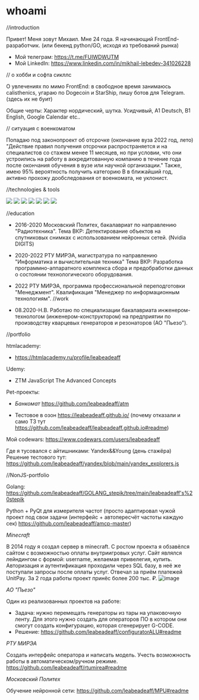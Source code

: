 # whoami

//introduction

Привет! Меня зовут Михаил. Мне 24 года. Я начинающий FrontEnd-разработчик. (или бекенд python/GO, исходя из требований рынка)
- Мой телеграм: https://t.me/FUIWDWUTM
- Мой LinkedIn: https://www.linkedin.com/in/mikhail-lebedev-341026228

// о хобби и софта сикллс

О увлечениях по мимо FrontEnd: в свободное время занимаюсь calisthenics, угараю по Dogecoin и StarShip, пишу ботов для Telegram. (здесь их не буит)

Общие черты:
Характер нордический, шутка. Усидчивый, A1 Deutsch, B1 English, Google Calendar etc..

// ситуация с военкоматом

Попадаю под законопроект об отсрочке (окончание вуза 2022 год, лето)
"Действие правил получения отсрочки распространяется и на специалистов со стажем менее 11 месяцев, но при условии, что они устроились на работу в аккредитованную компанию в течение года после окончания обучения в вузе или научной организации."
Также, имею 95% вероятность получить категорию В в ближайший год, активно прохожу дообследования от военкомата, не уклонист.

//technologies & tools

![](https://img.shields.io/badge/Code-JavaScript-informational?style=flat&logo=javascript&logoColor=white&color=F7DF1E) ![](https://img.shields.io/badge/Code-HTML-informational?style=flat&logo=html&logoColor=white&color=E34F26) ![](https://img.shields.io/badge/Code-CSS-informational?style=flat&logo=CSS&logoColor=white&color=1572B6) ![](https://img.shields.io/badge/Tool-WebStorm-informational?style=flat&logo=WebStorm&logoColor=white&color=1572B6) ![](https://img.shields.io/badge/Tool-VirtualStudioCode-informational?style=flat&logo=VSCode&logoColor=white&color=1572B6) ![](https://img.shields.io/badge/Code-GoLang-informational?style=flat&logo=golang&logoColor=white&color=F7DF1E) ![](https://img.shields.io/badge/Code-sql-informational?style=flat&logo=golang&logoColor=white&color=F7DF1E)


//education

- 2016-2020 Московский Политех, бакалавриат по направлению "Радиотехника".
Тема ВКР: Детектирование объектов на спутниковых снимках с использованием нейронных сетей. (Nvidia DIGITS)
- 2020-2022 РТУ МИРЭА, магистратура по направлению "Информатика и вычислительная техника"
Тема ВКР: Разработка программно-аппаратного комплекса сбора и предобработки данных о состоянии технологического оборудования.


- 2022 РТУ МИРЭА, программа профессиональной переподготовки "Менеджмент". Квалификация "Менеджер по информационным технологиям".
//work

- 08.2020-Н.В. Работаю по специализации бакалавриата инженером-технологом (инженером-конструктором) на предприятии по производству кварцевых генераторов и резонаторов (АО "Пьезо").

//portfolio

htmlacademy:

- https://htmlacademy.ru/profile/leabeadeaff

Udemy:

- ZTM JavaScript The Advanced Concepts

Pet-проекты:
- *Банкомат* https://github.com/leabeadeaff/atm

- Тестовое в озон
https://leabeadeaff.github.io/
(почему отказали и само ТЗ тут https://github.com/leabeadeaff/leabeadeaff.github.io#readme)

Мой codewars: https://www.codewars.com/users/leabeadeaff

Где я тусовался с айтишниками:
Yandex&&Young (день стажёра)
Решение тестового тут: https://github.com/leabeadeaff/yandex/blob/main/yandex_explorers.js

//NonJS-portfolio

Golang:
https://github.com/leabeadeaff/GOLANG_stepik/tree/main/leabeadeaff's%20stepik

Python + PyQt для измерителя частот (просто адаптировал чужой проект под свои задачи (интерфейс + автопересчёт частоты каждую сек) https://github.com/leabeadeaff/amcp-master)

*Minecraft*

В 2014 году я создал сервер в minecraft. 
С ростом проекта я обзавёлся сайтом с возможностью оплаты внутриигровых услуг. Сайт являлся лейндингом с формой: username, желаемая привелегия, купить.
Авторизация и аутентификация проходили через SQL базу, в неё же поступали запросы после оплаты услуг.
Отвечал за приём платежей UnitPay. За 2 года работы проект принёс более 200 тыс. ₽.
![image](https://user-images.githubusercontent.com/87875395/147973361-c9f2e937-25a0-4971-bdbb-e2b47440370e.png)

*АО "Пьезо"*

Один из реализованных проектов на работе:

- Задача: нужно перемещать генераторы из тары на упаковочную ленту. Для этого нужно создать для операторов ПО в котором они смогут создать конфигурацию, которая сгенерирует G-CODE.
- Решение:
https://github.com/leabeadeaff/configuratorALU#readme

*РТУ МИРЭА*

Создать интерфейс оператора и написать модель. Учесть возможность работы в автоматическом/ручном режиме.
https://github.com/leabeadeaff/rtumirea#readme

*Московский Политех*

Обучение нейронной сети:
https://github.com/leabeadeaff/MPU#readme
